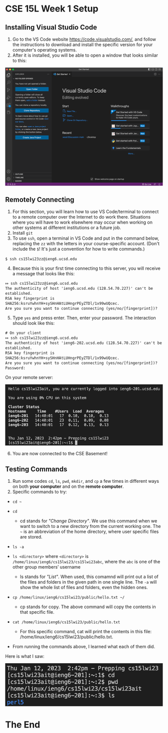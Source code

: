 # CSE 15L Week 1 Setup

## Installing Visual Studio Code
1. Go to the VS Code website https://code.visualstudio.com/, and follow the instructions to download and install the specific version for your computer's operating systems.
2. After it is installed, you will be able to open a window that looks similar to this:

![Image](vs_code.png)

## Remotely Connecting
1. For this section, you will learn how to use VS Code/terminal to connect to a remote computer over the Internet to do work there. Situations where you will have to work elsewhere may occur when working on other systems at different institutions or a future job.
2. Install `git` 
3. To use `ssh`, open a terminal in VS Code and put in the command below, replacing the `zz` with the letters in your course-specific account. (Don't include the `$`! It's just a convention for how to write commands.)

`$ ssh cs15lwi23zz@ieng6.ucsd.edu`

4. Because this is your first time connecting to this server, you will receive a message that looks like this:

```
⤇ ssh cs15lwi23zz@ieng6.ucsd.edu
The authenticity of host 'ieng6.ucsd.edu (128.54.70.227)' can't be established.
RSA key fingerprint is SHA256:ksruYwhnYH+sySHnHAtLUHngrPEyZTDl/1x99wUQcec.
Are you sure you want to continue connecting (yes/no/[fingerprint])?
```

5. Type `yes` and press enter. Then, enter your password. The interaction should look like this:

```
# On your client
⤇ ssh cs15lwi23zz@ieng6.ucsd.edu
The authenticity of host 'ieng6-202.ucsd.edu (128.54.70.227)' can't be established.
RSA key fingerprint is SHA256:ksruYwhnYH+sySHnHAtLUHngrPEyZTDl/1x99wUQcec.
Are you sure you want to continue connecting (yes/no/[fingerprint])? 
Password: 
```

On your remote server:

![Image](remote_connecting_terminal.png)

6. You are now connected to the CSE Basement!

## Testing Commands
1. Run some codes `cd`, `ls`, `pwd`, `mkdir`, and `cp` a few times in different ways on both **your computer** and on the **remote computer**.
2. Specific commands to try:
  - `cd ~`
  - `cd`
    -  cd stands for *"Change Directory"*. We use this command when we want to switch to a new directory from the current working one. The `~` is an abbreviation of the home directory, where user specific files are stored.
  - `ls -a`
  - `ls <directory>` where `<directory>` is `/home/linux/ieng6/cs15lwi23/cs15lwi23abc`, where the `abc` is one of the other group members’ username
    -  ls stands for *"List"*. When used, this comamnd will print out a list of the files and folders in the given path in one single line. The `-a` will show the whole list of files and folders, even the hidden ones.
  - `cp /home/linux/ieng6/cs15lwi23/public/hello.txt ~/`
    - cp stands for copy. The above command will copy the contents in that specific file.
  - `cat /home/linux/ieng6/cs15lwi23/public/hello.txt`
    - For this specific command, cat will print the contents in this file: /home/linux/ieng6/cs15lwi23/public/hello.txt.
  
  - From running the commands above, I learned what each of them did. 

  Here is what I saw:
  
![Image](commands.png)

# The End
